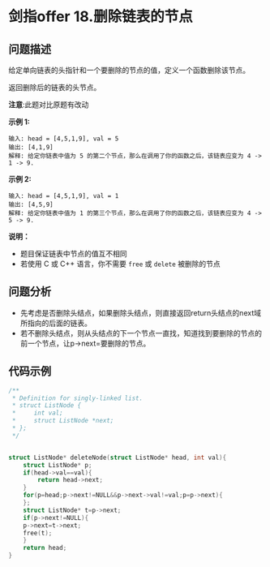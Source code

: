 # 剑指offer 18.删除链表的节点
## 问题描述
给定单向链表的头指针和一个要删除的节点的值，定义一个函数删除该节点。

返回删除后的链表的头节点。

**注意**:此题对比原题有改动

**示例 1:**
```
输入: head = [4,5,1,9], val = 5
输出: [4,1,9]
解释: 给定你链表中值为 5 的第二个节点，那么在调用了你的函数之后，该链表应变为 4 -> 1 -> 9.
```
**示例 2:**
```
输入: head = [4,5,1,9], val = 1
输出: [4,5,9]
解释: 给定你链表中值为 1 的第三个节点，那么在调用了你的函数之后，该链表应变为 4 -> 5 -> 9.
```

**说明：**

+ 题目保证链表中节点的值互不相同
+ 若使用 C 或 C++ 语言，你不需要 ```free``` 或 ```delete``` 被删除的节点

## 问题分析
+ 先考虑是否删除头结点，如果删除头结点，则直接返回return头结点的next域所指向的后面的链表。
+ 若不删除头结点，则从头结点的下一个节点一直找，知道找到要删除的节点的前一个节点，让p->next=要删除的节点。

## 代码示例
```c
/**
 * Definition for singly-linked list.
 * struct ListNode {
 *     int val;
 *     struct ListNode *next;
 * };
 */


struct ListNode* deleteNode(struct ListNode* head, int val){
    struct ListNode* p;
    if(head->val==val){
        return head->next;
    }
    for(p=head;p->next!=NULL&&p->next->val!=val;p=p->next){
    };
    struct ListNode* t=p->next;
    if(p->next!=NULL){
    p->next=t->next;
    free(t);
    }
    return head;
}
```
